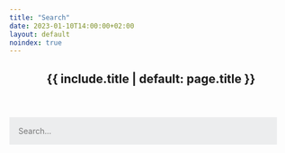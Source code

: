 ```yaml
---
title: "Search"
date: 2023-01-10T14:00:00+02:00
layout: default
noindex: true
---
```


<style>
	#search-container {
	    max-width: 100%;
	}

	input[type=text] {
	    outline: none;
	    padding: 1rem;
		background: rgb(236, 237, 238);
		width: calc(100% - 2em);
		-webkit-appearance: none;
		font-family: inherit;
		font-size: 100%;
		border: none;
	}
</style>


<article>

<header><h1>{{ include.title | default: page.title }}</h1></header>

<!-- Html Elements for Search -->
<div id="search-container">
<input type="text" id="search-input" placeholder="Search...">
<ul id="results-container" class="archive"></ul>
</div>

<!-- Script pointing to search-script.js -->
<script src="/search.js" type="text/javascript"></script>
<!-- or without installing anything -->
<!-- <script src="https://unpkg.com/simple-jekyll-search/dest/simple-jekyll-search.min.js"></script> -->

<!-- Configuration -->
<script type="text/javascript">
SimpleJekyllSearch({
  searchInput: document.getElementById('search-input'),
  resultsContainer: document.getElementById('results-container'),
  json: '/search.json',
  searchResultTemplate: '<li><time>{date}</time><a href="{url}">{title}</a></li>',
  noResultsText: 'No results found',
  limit: 29,
  fuzzy: false,
  exclude: ['Welcome']
})
</script>

</article>
